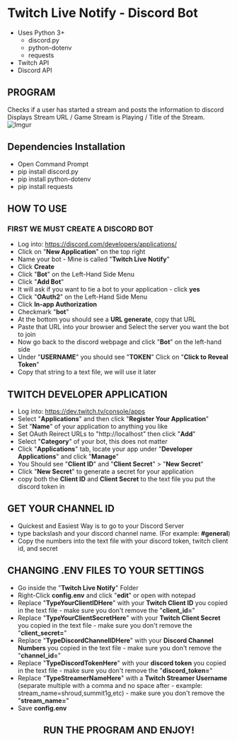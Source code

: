 # Twitch Live Notify - Discord Bot
* Uses Python 3+ 
    * discord.py 
    * python-dotenv
    * requests
* Twitch API 
* Discord API

## PROGRAM
Checks if a user has started a stream and posts the information to discord <br />
Displays Stream URL / Game Stream is Playing / Title of the Stream.
![Imgur](https://imgur.com/Hl9nETw.jpg)

## Dependencies Installation
* Open Command Prompt
* pip install discord.py
* pip install python-dotenv
* pip install requests

## HOW TO USE
### FIRST WE MUST CREATE A DISCORD BOT
* Log into: https://discord.com/developers/applications/
* Click on "**New Application**" on the top right
* Name your bot - Mine is called "**Twitch Live Notify**"
* Click **Create**
* Click "**Bot**" on the Left-Hand Side Menu
* Click "**Add Bot**"
* It will ask if you want to tie a bot to your application - click **yes**
* Click "**OAuth2**" on the Left-Hand Side Menu
* Click **In-app Authorization**
* Checkmark "**bot**"
* At the bottom you should see a **URL generate**, copy that URL
* Paste that URL into your browser and Select the server you want the bot to join
* Now go back to the discord webpage and click "**Bot**" on the left-hand side
* Under "**USERNAME**" you should see "**TOKEN**" Click on "**Click to Reveal Token**"
* Copy that string to a text file, we will use it later

## TWITCH DEVELOPER APPLICATION
* Log into: https://dev.twitch.tv/console/apps
* Select "**Applications**" and then click "**Register Your Application**"
* Set "**Name**" of your application to anything you like
* Set OAuth Reirect URLs to "http://localhost" then click "**Add**"
* Select "**Category**" of your bot, this does not matter
* Click "**Applications**" tab, locate your app under "**Developer Applications**" and click "**Manage**"
* You Should see "**Client ID**" and "**Client Secret**" > "**New Secret**"
* Click "**New Secret**" to generate a secret for your application
* copy both the **Client ID** and **Client Secret** to the text file you put the discord token in

## GET YOUR CHANNEL ID
* Quickest and Easiest Way is to go to your Discord Server
* type backslash and your discord channel name. (For example: **\#general**)
* Copy the numbers into the text file with your discord token, twitch client id, and secret

## CHANGING .ENV FILES TO YOUR SETTINGS
* Go inside the "**Twitch Live Notify**" Folder
* Right-Click **config.env** and click "**edit**" or open with notepad
* Replace "**TypeYourClientIDHere**" with your **Twitch Client ID** you copied in the text file - make sure you don't remove the "**client_id=**"
* Replace "**TypeYourClientSecretHere**" with your **Twitch Client Secret** you copied in the text file - make sure you don't remove the "**client_secret=**"
* Replace "**TypeDiscordChannelIDHere**" with your **Discord Channel Numbers** you copied in the text file - make sure you don't remove the "**channel_id=**"
* Replace "**TypeDiscordTokenHere**" with your **discord token** you copied in the text file - make sure you don't remove the "**discord_token=**"
* Replace "**TypeStreamerNameHere**" with a **Twitch Streamer Username** <br />(separate multiple with a comma and no space after - example: stream_name=shroud,summit1g,etc) - make sure you don't remove the "**stream_name=**"
* Save **config.env**


<center> <h2><strong>RUN THE PROGRAM AND ENJOY!</strong></h2> </center>


